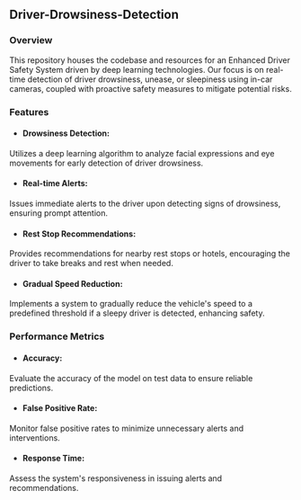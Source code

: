 ## Driver-Drowsiness-Detection
### Overview
This repository houses the codebase and resources for an Enhanced Driver Safety System driven by deep learning technologies. Our focus is on real-time detection of driver drowsiness, unease, or sleepiness using in-car cameras, coupled with proactive safety measures to mitigate potential risks.
### Features
+ #### Drowsiness Detection:
Utilizes a deep learning algorithm to analyze facial expressions and eye movements for early detection of driver drowsiness.
+ #### Real-time Alerts:
Issues immediate alerts to the driver upon detecting signs of drowsiness, ensuring prompt attention.
+ #### Rest Stop Recommendations:
Provides recommendations for nearby rest stops or hotels, encouraging the driver to take breaks and rest when needed.
+ #### Gradual Speed Reduction:
Implements a system to gradually reduce the vehicle's speed to a predefined threshold if a sleepy driver is detected, enhancing safety.
### Performance Metrics
+ #### Accuracy: 
Evaluate the accuracy of the model on test data to ensure reliable predictions.
+ #### False Positive Rate: 
Monitor false positive rates to minimize unnecessary alerts and interventions.
+ #### Response Time: 
Assess the system's responsiveness in issuing alerts and recommendations.
